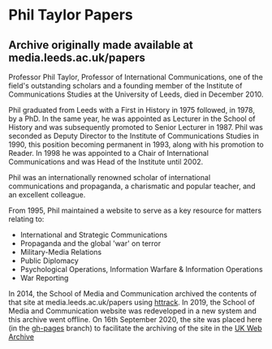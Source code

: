 # Phil Taylor Papers

## Archive originally made available at media.leeds.ac.uk/papers

Professor Phil Taylor, Professor of International Communications, one of the field's outstanding scholars and a founding member of the Institute of Communications Studies at the University of Leeds, died in December 2010.

Phil graduated from Leeds with a First in History in 1975 followed, in 1978, by a PhD. In the same year, he was appointed as Lecturer in the School of History and was subsequently promoted to Senior Lecturer in 1987. Phil was seconded as Deputy Director to the Institute of Communications Studies in 1990, this position becoming permanent in 1993, along with his promotion to Reader. In 1998 he was appointed to a Chair of International Communications and was Head of the Institute until 2002.

Phil was an internationally renowned scholar of international communications and propaganda, a charismatic and popular teacher, and an excellent colleague.

From 1995, Phil maintained a website to serve as a key resource for matters relating to:

* International and Strategic Communications
* Propaganda and the global 'war' on terror
* Military-Media Relations
* Public Diplomacy
* Psychological Operations, Information Warfare & Information Operations
* War Reporting

In 2014, the School of Media and Communication archived the contents of that site at media.leeds.ac.uk/papers using [httrack](https://www.httrack.com/). In 2019, the School of Media and Communication website was redeveloped in a new system and this archive went offline. On 16th September 2020, the site was placed here (in the [gh-pages](https://github.com/universityofleeds/philtaylorpapers/tree/gh-pages) branch) to facilitate the archiving of the site in the [UK Web Archive](https://www.webarchive.org.uk/)
